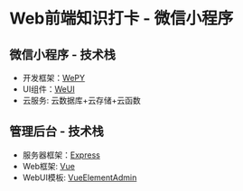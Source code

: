 # Web前端知识打卡 - 微信小程序

## 微信小程序 - 技术栈
* 开发框架：[WePY](https://github.com/Tencent/wepy)
* UI组件：[WeUI](https://github.com/Tencent/weui-wxss)
* 云服务: 云数据库+云存储+云函数

## 管理后台 - 技术栈
* 服务器框架：[Express](https://github.com/expressjs/express)
* Web框架: [Vue](https://vuejs.org/)
* WebUI模板: [VueElementAdmin](https://github.com/PanJiaChen/vue-element-admin)